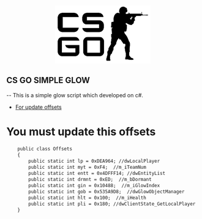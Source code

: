 <p align="center"><img src="csgo.png" width="250" ></p>

## CS GO SIMPLE GLOW


-- This is a simple glow script which developed on c#.

-    [For update offsets](https://github.com/frk1/hazedumper)

# You must update this offsets

		public class Offsets
        {
            public static int lp = 0xDEA964; //dwLocalPlayer
            public static int myt = 0xF4;  //m_iTeamNum
            public static int entt = 0x4DFFF14; //dwEntityList
            public static int drmnt = 0xED;  //m_bDormant
            public static int gin = 0x10488;  //m_iGlowIndex
            public static int gob = 0x535A9D8;  //dwGlowObjectManager
            public static int hlt = 0x100;  //m_iHealth
            public static int pli = 0x180; //dwClientState_GetLocalPlayer
        }